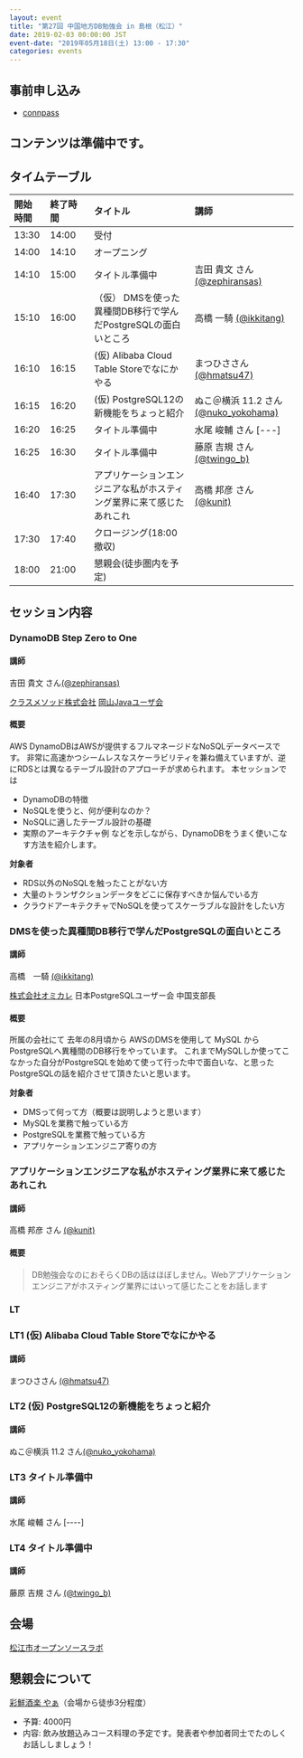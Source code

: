 ```yaml
---
layout: event
title: "第27回 中国地方DB勉強会 in 島根（松江）"
date: 2019-02-03 00:00:00 JST
event-date: "2019年05月18日(土) 13:00 - 17:30"
categories: events
---
```


## 事前申し込み

* [connpass](https://dbstudychugoku.connpass.com/event/120662/)

## コンテンツは準備中です。

## タイムテーブル

| 開始時間 | 終了時間 | タイトル | 講師 |
|:------------ |:--------------|:--------------|:-------------
|13:30 | 14:00　|受付            |
|14:00 | 14:10　|オープニング |
|14:10 | 15:00　| タイトル準備中 | 吉田 貴文 さん[(@zephiransas)](https://twitter.com/zephiransas) |
|15:10 | 16:00　| （仮） DMSを使った異種間DB移行で学んだPostgreSQLの面白いところ | 高橋 一騎 [(@ikkitang)](https://twitter.com/ikkitang) |
|16:10 | 16:15　| (仮) Alibaba Cloud Table Storeでなにかやる | まつひささん [(@hmatsu47)](https://twitter.com/hmatsu47) |
|16:15 | 16:20　| (仮) PostgreSQL12の新機能をちょっと紹介 | ぬこ＠横浜 11.2 さん[(@nuko_yokohama)](https://twitter.com/nuko_yokohama) |
|16:20 | 16:25　| タイトル準備中 | 水尾 峻輔 さん [---] |
|16:25 | 16:30　|タイトル準備中| 藤原 吉規 さん [(@twingo_b)](https://twitter.com/twingo_b) |
|16:40 | 17:30　| アプリケーションエンジニアな私がホスティング業界に来て感じたあれこれ | 高橋 邦彦 さん [(@kunit)](https://twitter.com/kunit) |
|17:30 | 17:40　| クロージング(18:00撤収)|
|18:00 | 21:00　| 懇親会(徒歩圏内を予定)|

## セッション内容

### DynamoDB Step Zero to One

#### 講師

吉田 貴文 さん[(@zephiransas)](https://twitter.com/zephiransas)

[クラスメソッド株式会社](https://classmethod.jp/)
[岡山Javaユーザ会](https://okajug.doorkeeper.jp/)

#### 概要

AWS DynamoDBはAWSが提供するフルマネージドなNoSQLデータベースです。
非常に高速かつシームレスなスケーラビリティを兼ね備えていますが、逆にRDSとは異なるテーブル設計のアプローチが求められます。
本セッションでは
- DynamoDBの特徴
- NoSQLを使うと、何が便利なのか？
- NoSQLに適したテーブル設計の基礎
- 実際のアーキテクチャ例
などを示しながら、DynamoDBをうまく使いこなす方法を紹介します。

**対象者**
- RDS以外のNoSQLを触ったことがない方
- 大量のトランザクションデータをどこに保存すべきか悩んでいる方
- クラウドアーキテクチャでNoSQLを使ってスケーラブルな設計をしたい方


### DMSを使った異種間DB移行で学んだPostgreSQLの面白いところ

#### 講師

高橋　一騎 [(@ikkitang)](https://twitter.com/ikkitang)

[株式会社オミカレ](https://party-calendar.net/)
日本PostgreSQLユーザー会 中国支部長

#### 概要

所属の会社にて 去年の8月頃から AWSのDMSを使用して MySQL から PostgreSQLへ異種間のDB移行をやっています。
これまでMySQLしか使ってこなかった自分がPostgreSQLを始めて使って行った中で面白いな、と思ったPostgreSQLの話を紹介させて頂きたいと思います。

**対象者**
- DMSって何って方（概要は説明しようと思います）
- MySQLを業務で触っている方
- PostgreSQLを業務で触っている方
- アプリケーションエンジニア寄りの方

### アプリケーションエンジニアな私がホスティング業界に来て感じたあれこれ

#### 講師

高橋 邦彦 さん [(@kunit)](https://twitter.com/kunit)

#### 概要

> DB勉強会なのにおそらくDBの話はほぼしません。Webアプリケーションエンジニアがホスティング業界にはいって感じたことをお話します

### LT

### LT1 (仮) Alibaba Cloud Table Storeでなにかやる

#### 講師

まつひささん [(@hmatsu47)](https://twitter.com/hmatsu47)

### LT2 (仮) PostgreSQL12の新機能をちょっと紹介 

#### 講師

ぬこ＠横浜 11.2 さん[(@nuko_yokohama)](https://twitter.com/nuko_yokohama)

### LT3 タイトル準備中

#### 講師

水尾 峻輔 さん [----]

### LT4 タイトル準備中

#### 講師

藤原 吉規 さん [(@twingo_b)](https://twitter.com/twingo_b)

## 会場

[松江市オープンソースラボ](http://www1.city.matsue.shimane.jp/jigyousha/sangyou/ruby/open_gaiyou.html)


## 懇親会について

[彩鮮酒楽 やぁ](https://r.gnavi.co.jp/y603100/)（会場から徒歩3分程度）

 * 予算: 4000円
 * 内容: 飲み放題込みコース料理の予定です。発表者や参加者同士でたのしくお話ししましょう！
